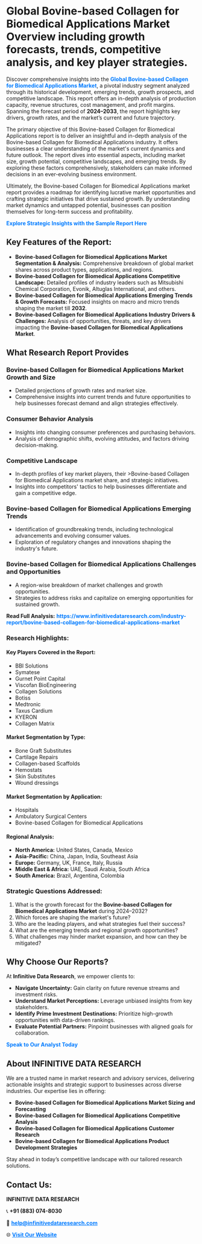 <h1>Global Bovine-based Collagen for Biomedical Applications Market Overview including growth forecasts, trends, competitive analysis, and key player strategies.</h1>
<p>
Discover comprehensive insights into the 
<a href="https://www.infinitivedataresearch.com/industry-report/bovine-based-collagen-for-biomedical-applications-market" rel="dofollow" style="color: #007BFF; text-decoration: none;"><strong>Global Bovine-based Collagen for Biomedical Applications Market</strong></a>, a pivotal industry segment analyzed through its historical development, emerging trends, growth prospects, and competitive landscape. This report offers an in-depth analysis of production capacity, revenue structures, cost management, and profit margins. Spanning the forecast period of <strong>2024–2033</strong>, the report highlights key drivers, growth rates, and the market’s current and future trajectory.
</p>
<p>
The primary objective of this Bovine-based Collagen for Biomedical Applications report is to deliver an insightful and in-depth analysis of the Bovine-based Collagen for Biomedical Applications industry. It offers businesses a clear understanding of the market's current dynamics and future outlook. The report dives into essential aspects, including market size, growth potential, competitive landscapes, and emerging trends. By exploring these factors comprehensively, stakeholders can make informed decisions in an ever-evolving business environment.
</p>
<p>
Ultimately, the Bovine-based Collagen for Biomedical Applications market report provides a roadmap for identifying lucrative market opportunities and crafting strategic initiatives that drive sustained growth. By understanding market dynamics and untapped potential, businesses can position themselves for long-term success and profitability.
</p>
<p>
<a href="https://www.infinitivedataresearch.com/request-sample/reportId=111038" style="color: #007BFF; text-decoration: none;"><strong>Explore Strategic Insights with the Sample Report Here</strong></a>
</p>

<h2>Key Features of the Report:</h2>
<ul>
<li><strong>Bovine-based Collagen for Biomedical Applications Market Segmentation & Analysis:</strong> Comprehensive breakdown of global market shares across product types, applications, and regions.</li>
<li><strong>Bovine-based Collagen for Biomedical Applications Competitive Landscape:</strong> Detailed profiles of industry leaders such as Mitsubishi Chemical Corporation, Evonik, Altuglas International, and others.</li>
<li><strong>Bovine-based Collagen for Biomedical Applications Emerging Trends & Growth Forecasts:</strong> Focused insights on macro and micro trends shaping the market till <strong>2032</strong>.</li>
<li><strong>Bovine-based Collagen for Biomedical Applications Industry Drivers & Challenges:</strong> Analysis of opportunities, threats, and key drivers impacting the <strong>Bovine-based Collagen for Biomedical Applications Market</strong>.</li>
</ul>

<h2>What Research Report Provides</h2>
<h3>Bovine-based Collagen for Biomedical Applications Market Growth and Size</h3>
<ul>
<li>Detailed projections of growth rates and market size.</li>
<li>Comprehensive insights into current trends and future opportunities to help businesses forecast demand and align strategies effectively.</li>
</ul>

<h3>Consumer Behavior Analysis</h3>
<ul>
<li>Insights into changing consumer preferences and purchasing behaviors.</li>
<li>Analysis of demographic shifts, evolving attitudes, and factors driving decision-making.</li>
</ul>

<h3>Competitive Landscape</h3>
<ul>
<li>In-depth profiles of key market players, their >Bovine-based Collagen for Biomedical Applications market share, and strategic initiatives.</li>
<li>Insights into competitors' tactics to help businesses differentiate and gain a competitive edge.</li>
</ul>

<h3>Bovine-based Collagen for Biomedical Applications Emerging Trends</h3>
<ul>
<li>Identification of groundbreaking trends, including technological advancements and evolving consumer values.</li>
<li>Exploration of regulatory changes and innovations shaping the industry's future.</li>
</ul>

<h3>Bovine-based Collagen for Biomedical Applications Challenges and Opportunities</h3>
<ul>
<li>A region-wise breakdown of market challenges and growth opportunities.</li>
<li>Strategies to address risks and capitalize on emerging opportunities for sustained growth.</li>
</ul>
<p><strong>Read Full Analysis:</strong> <a href="https://www.infinitivedataresearch.com/industry-report/bovine-based-collagen-for-biomedical-applications-market" rel="dofollow" style="color: #007BFF; text-decoration: none;"><strong>https://www.infinitivedataresearch.com/industry-report/bovine-based-collagen-for-biomedical-applications-market</strong></a></p>
<h3>Research Highlights:</h3>
<h4>Key Players Covered in the Report:</h4>
<ul><li>BBI Solutions</li><li>Symatese</li><li>Gurnet Point Capital</li><li>Viscofan BioEngineering</li><li>Collagen Solutions</li><li>Botiss</li><li>Medtronic</li><li>Taxus Cardium</li><li>KYERON</li><li>Collagen Matrix</li></ul>
<h4>Market Segmentation by Type:</h4>
<ul><li>Bone Graft Substitutes</li><li>Cartilage Repairs</li><li>Collagen-based Scaffolds</li><li>Hemostats</li><li>Skin Substitutes</li><li>Wound dressings</li></ul>
<h4>Market Segmentation by Application:</h4>
<ul><li>Hospitals</li><li>Ambulatory Surgical Centers</li><li>Bovine-based Collagen for Biomedical Applications</li></ul>

<h4>Regional Analysis:</h4>
<ul>
<li><strong>North America:</strong> United States, Canada, Mexico</li>
<li><strong>Asia-Pacific:</strong> China, Japan, India, Southeast Asia</li>
<li><strong>Europe:</strong> Germany, UK, France, Italy, Russia</li>
<li><strong>Middle East & Africa:</strong> UAE, Saudi Arabia, South Africa</li>
<li><strong>South America:</strong> Brazil, Argentina, Colombia</li>
</ul>

<h3>Strategic Questions Addressed:</h3>
<ol>
<li>What is the growth forecast for the <strong>Bovine-based Collagen for Biomedical Applications Market</strong> during 2024–2032?</li>
<li>Which forces are shaping the market's future?</li>
<li>Who are the leading players, and what strategies fuel their success?</li>
<li>What are the emerging trends and regional growth opportunities?</li>
<li>What challenges may hinder market expansion, and how can they be mitigated?</li>
</ol>

<h2>Why Choose Our Reports?</h2>
<p>At <strong>Infinitive Data Research</strong>, we empower clients to:</p>
<ul>
<li><strong>Navigate Uncertainty:</strong> Gain clarity on future revenue streams and investment risks.</li>
<li><strong>Understand Market Perceptions:</strong> Leverage unbiased insights from key stakeholders.</li>
<li><strong>Identify Prime Investment Destinations:</strong> Prioritize high-growth opportunities with data-driven rankings.</li>
<li><strong>Evaluate Potential Partners:</strong> Pinpoint businesses with aligned goals for collaboration.</li>
</ul>
<p><a href="https://www.infinitivedataresearch.com/industry-report/bovine-based-collagen-for-biomedical-applications-market" rel="dofollow" style="color: #007BFF; text-decoration: none;"><strong>Speak to Our Analyst Today</strong></a></p>

<h2>About INFINITIVE DATA RESEARCH</h2>
<p>We are a trusted name in market research and advisory services, delivering actionable insights and strategic support to businesses across diverse industries. Our expertise lies in offering:</p>
<ul>
<li><strong>Bovine-based Collagen for Biomedical Applications Market Sizing and Forecasting</strong></li>
<li><strong>Bovine-based Collagen for Biomedical Applications Competitive Analysis</strong></li>
<li><strong>Bovine-based Collagen for Biomedical Applications Customer Research</strong></li>
<li><strong>Bovine-based Collagen for Biomedical Applications Product Development Strategies</strong></li>
</ul>
<p>Stay ahead in today’s competitive landscape with our tailored research solutions.</p>

<h2>Contact Us:</h2>
<p><strong>INFINITIVE DATA RESEARCH</strong></p>
<p>📞 <strong>+91 (883) 074-8030</strong></p>
<p>📧 <strong><a href="mailto:help@infinitivedataresearch.com" style="color: #007BFF;">help@infinitivedataresearch.com</a></strong></p>
<p>🌐 <strong><a href="https://www.infinitivedataresearch.com" rel="dofollow" style="color: #007BFF;">Visit Our Website</a></strong></p>